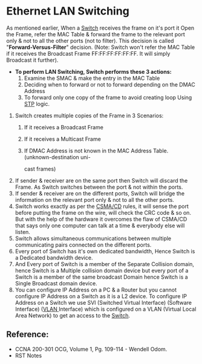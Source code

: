 # Ethernet LAN Switching

As mentioned earlier, When a [Switch](https://app.gitbook.com/@mudassirs46/s/network-fundamentals/~/drafts/-MRZ8l67L5MHnaQIEh9W/switch) receives the frame on it's port it Open the Frame, refer the MAC Table & forward the frame to the relevant port only & not to all the other ports \(not to filter\). This decision is called "**Forward-Versus-Filter**" decision. \(Note: Switch won't refer the MAC Table if it receives the Broadcast Frame FF:FF:FF:FF:FF:FF. It will simply Broadcast it further\).

* **To perform LAN Switching, Switch performs these 3 actions:**
  1. Examine the SMAC & make the entry in the MAC Table
  2. Deciding when to forward or not to forward depending on the DMAC Address
  3. To forward only one copy of the frame to avoid creating loop Using [STP](https://app.gitbook.com/@mudassirs46/s/network-fundamentals/~/drafts/-MRZ8l67L5MHnaQIEh9W/stp-spanning-tree-protocol) logic.

1. Switch creates multiple copies of the Frame in 3 Scenarios:
   1. If it receives a Broadcast Frame
   2. If it receives a Multicast Frame
   3. If DMAC Address is not known in the MAC Address Table. \(unknown-destination uni-

      cast frames\)
2. If sender & receiver are on the same port then Switch will discard the Frame. As Switch switches between the port & not within the ports.
3. If sender & receiver are on the different ports, Switch will bridge the information on the relevant port only & not to all the other ports.
4. Switch works exactly as per the [CSMA/CD](https://app.gitbook.com/@mudassirs46/s/network-fundamentals/~/drafts/-MRZ8l67L5MHnaQIEh9W/csma-cd-carrier-sense-multiple-access-collision-detection) rules, it will sense the port before putting the frame on the wire, will check the CRC code & so on. But with the help of the hardware it overcomes the flaw of CSMA/CD that says only one computer can talk at a time & everybody else will listen.
5. Switch allows simultaneous communications between multiple communicating pairs connected on the different ports.
6. Every port of Switch has it's own dedicated bandwidth, Hence Switch is a Dedicated bandwidth device. 
7. And Every port of Switch is a member of the Separate Collision domain, hence Switch is a Multiple collision domain device but every port of a Switch is a member of the same broadcast Domain hence Switch is a Single Broadcast domain device.
8. You can configure IP Address on a PC & a Router but you cannot configure IP Address on a Switch as it is a L2 device. To configure IP Address on a Switch we use SVI \(Switched Virtual Interface\) \(Software Interface\) \([VLAN ](https://app.gitbook.com/@mudassirs46/s/network-fundamentals/~/drafts/-MRZ8l67L5MHnaQIEh9W/vlan)Interface\) which is configured on a VLAN \(Virtual Local Area Network\) to get an access to the [Switch](https://app.gitbook.com/@mudassirs46/s/network-fundamentals/~/drafts/-MRZ8l67L5MHnaQIEh9W/switch).

## Reference:

* CCNA 200-301 OCG, Volume 1, Pg. 109-114 - Wendell Odom.
* RST Notes


